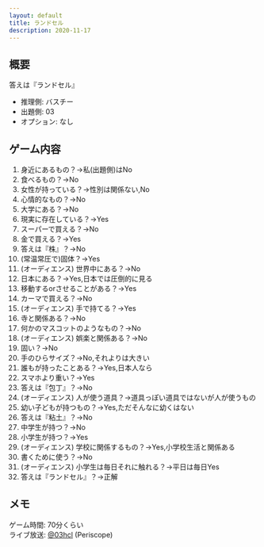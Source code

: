 ```yaml
---
layout: default
title: ランドセル
description: 2020-11-17
---
```


## 概要

答えは『ランドセル』

- 推理側: バスチー
- 出題側: 03
- オプション: なし

## ゲーム内容

1. 身近にあるもの？→私(出題側)はNo
2. 食べるもの？→No
3. 女性が持っている？→性別は関係ない,No
4. 心情的なもの？→No
5. 大学にある？→No
6. 現実に存在している？→Yes
7. スーパーで買える？→No
8. 金で買える？→Yes
9. 答えは『株』？→No
10. (常温常圧で)固体？→Yes
11. (オーディエンス) 世界中にある？→No
12. 日本にある？→Yes,日本では圧倒的に見る
13. 移動するorさせることがある？→Yes
14. カーマで買える？→No
15. (オーディエンス) 手で持てる？→Yes
16. 寺と関係ある？→No
17. 何かのマスコットのようなもの？→No
18. (オーディエンス) 娯楽と関係ある？→No
19. 固い？→No
20. 手のひらサイズ？→No,それよりは大きい
21. 誰もが持ったことある？→Yes,日本人なら
22. スマホより重い？→Yes
23. 答えは『包丁』？→No
24. (オーディエンス) 人が使う道具？→道具っぽい道具ではないが人が使うもの
25. 幼い子どもが持つもの？→Yes,ただそんなに幼くはない
26. 答えは『粘土』？→No
27. 中学生が持つ？→No
28. 小学生が持つ？→Yes
29. (オーディエンス) 学校に関係するもの？→Yes,小学校生活と関係ある
30. 書くために使う？→No
31. (オーディエンス) 小学生は毎日それに触れる？→平日は毎日Yes
32. 答えは『ランドセル』？→正解

## メモ

ゲーム時間: 70分くらい  
ライブ放送: [@03hcl](https://www.periscope.tv/03hcl/1vAxRwnAZBXKl) (Periscope)
